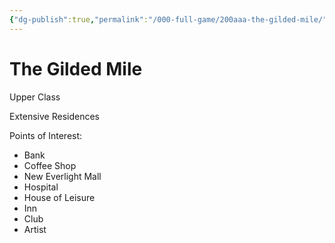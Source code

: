 ```yaml
---
{"dg-publish":true,"permalink":"/000-full-game/200aaa-the-gilded-mile/"}
---
```


# The Gilded Mile
Upper Class

Extensive Residences

Points of Interest:
* Bank
* Coffee Shop
* New Everlight Mall
* Hospital
* House of Leisure
* Inn
* Club
* Artist

